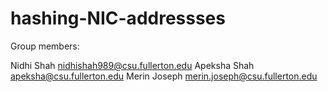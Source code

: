 # hashing-NIC-addressses

Group members:

Nidhi Shah  nidhishah989@csu.fullerton.edu
Apeksha Shah apeksha@csu.fullerton.edu
Merin Joseph merin.joseph@csu.fullerton.edu
